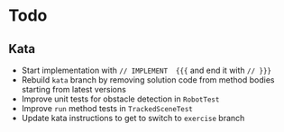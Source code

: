 # Todo

## Kata

* Start implementation with `// IMPLEMENT  {{{` and end it with `// }}}`
* Rebuild `kata` branch by removing solution code from method bodies starting from latest versions
* Improve unit tests for obstacle detection in `RobotTest`
* Improve `run` method tests in `TrackedSceneTest`
* Update kata instructions to get to switch to `exercise` branch
